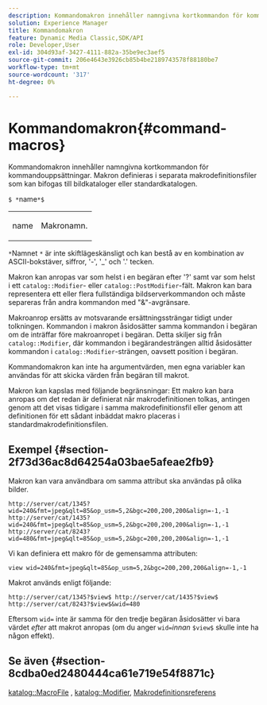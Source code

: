 ```yaml
---
description: Kommandomakron innehåller namngivna kortkommandon för kommandouppsättningar. Makron definieras i separata makrodefinitionsfiler som kan bifogas till bildkataloger eller standardkatalogen.
solution: Experience Manager
title: Kommandomakron
feature: Dynamic Media Classic,SDK/API
role: Developer,User
exl-id: 304d93af-3427-4111-882a-35be9ec3aef5
source-git-commit: 206e4643e3926cb85b4be2189743578f88180be7
workflow-type: tm+mt
source-wordcount: '317'
ht-degree: 0%

---
```


# Kommandomakron{#command-macros}

Kommandomakron innehåller namngivna kortkommandon för kommandouppsättningar. Makron definieras i separata makrodefinitionsfiler som kan bifogas till bildkataloger eller standardkatalogen.

`$ *`name`*$`

<table id="simpletable_A03541622C354F60B5F304B999C4EF8E"> 
 <tr class="strow"> 
  <td class="stentry"> <p><span class="codeph"> <span class="varname"> name</span></span> </p> </td> 
  <td class="stentry"> <p>Makronamn. </p></td> 
 </tr> 
</table>

`*`Namnet `*` är inte skiftlägeskänsligt och kan bestå av en kombination av ASCII-bokstäver, siffror, &#39;-&#39;, &#39;_&#39; och &#39;.&#39; tecken.

Makron kan anropas var som helst i en begäran efter &#39;?&#39; samt var som helst i ett `catalog::Modifier`- eller `catalog::PostModifier`-fält. Makron kan bara representera ett eller flera fullständiga bildserverkommandon och måste separeras från andra kommandon med &quot;&amp;&quot;-avgränsare.

Makroanrop ersätts av motsvarande ersättningssträngar tidigt under tolkningen. Kommandon i makron åsidosätter samma kommandon i begäran om de inträffar före makroanropet i begäran. Detta skiljer sig från `catalog::Modifier`, där kommandon i begärandesträngen alltid åsidosätter kommandon i `catalog::Modifier`-strängen, oavsett position i begäran.

Kommandomakron kan inte ha argumentvärden, men egna variabler kan användas för att skicka värden från begäran till makrot.

Makron kan kapslas med följande begränsningar: Ett makro kan bara anropas om det redan är definierat när makrodefinitionen tolkas, antingen genom att det visas tidigare i samma makrodefinitionsfil eller genom att definitionen för ett sådant inbäddat makro placeras i standardmakrodefinitionsfilen.

## Exempel {#section-2f73d36ac8d64254a03bae5afeae2fb9}

Makron kan vara användbara om samma attribut ska användas på olika bilder.

`http://server/cat/1345?wid=240&fmt=jpeg&qlt=85&op_usm=5,2&bgc=200,200,200&align=-1,-1 http://server/cat/1435?wid=240&fmt=jpeg&qlt=85&op_usm=5,2&bgc=200,200,200&align=-1,-1 http://server/cat/8243?wid=480&fmt=jpeg&qlt=85&op_usm=5,2&bgc=200,200,200&align=-1,-1`

Vi kan definiera ett makro för de gemensamma attributen:

`view wid=240&fmt=jpeg&qlt=85&op_usm=5,2&bgc=200,200,200&align=-1,-1`

Makrot används enligt följande:

`http://server/cat/1345?$view$ http://server/cat/1435?$view$ http://server/cat/8243?$view$&wid=480`

Eftersom `wid=` inte är samma för den tredje begäran åsidosätter vi bara värdet *efter* att makrot anropas (om du anger `wid=`*innan* `$view$` skulle inte ha någon effekt).

## Se även {#section-8cdba0ed2480444ca61e719e54f8871c}

[katalog::MacroFile](../../../../../is-api/image-catalog/image-serving-api-ref/c-image-catalog-reference/c-attributes-reference/r-macrofile.md#reference-f91d717b3847458ca0f1fe95387554a2) ,  [katalog::Modifier](/help/aem-is-ir-api/is-api/image-catalog/image-serving-api-ref/c-image-catalog-reference/c-image-svg-data-reference/c-image-data-reference/r-modifier-cat.md),  [Makrodefinitionsreferens](../../../../../is-api/image-catalog/image-serving-api-ref/c-image-catalog-reference/c-macro-definition-reference/c-macro-definition-reference.md#concept-5ec73f7636c1496fba1e94094e694e79)
